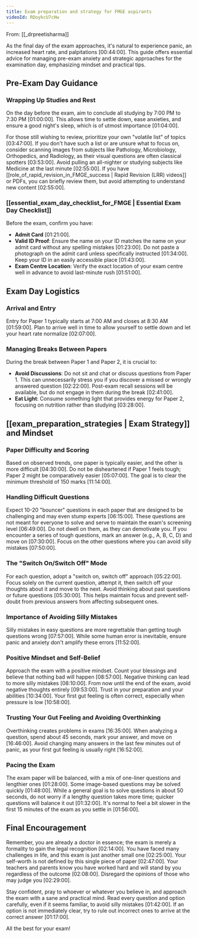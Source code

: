 ```yaml
---
title: Exam preparation and strategy for FMGE aspirants
videoId: ROoykcU7cHw
---
```


From: [[_drpreetisharma]] <br/> 

As the final day of the exam approaches, it's natural to experience panic, an increased heart rate, and palpitations <a class="yt-timestamp" data-t="00:44:00">[00:44:00]</a>. This guide offers essential advice for managing pre-exam anxiety and strategic approaches for the examination day, emphasizing mindset and practical tips.

## Pre-Exam Day Guidance

### Wrapping Up Studies and Rest
On the day before the exam, aim to conclude all studying by 7:00 PM to 7:30 PM <a class="yt-timestamp" data-t="01:00:00">[01:00:00]</a>. This allows time to settle down, ease anxieties, and ensure a good night's sleep, which is of utmost importance <a class="yt-timestamp" data-t="01:04:00">[01:04:00]</a>.

For those still wishing to review, prioritize your own "volatile list" of topics <a class="yt-timestamp" data-t="03:47:00">[03:47:00]</a>. If you don't have such a list or are unsure what to focus on, consider scanning images from subjects like Pathology, Microbiology, Orthopedics, and Radiology, as their visual questions are often classical spotters <a class="yt-timestamp" data-t="03:53:00">[03:53:00]</a>. Avoid pulling an all-nighter or studying subjects like Medicine at the last minute <a class="yt-timestamp" data-t="02:55:00">[02:55:00]</a>. If you have [[role_of_rapid_revision_in_FMGE_success | Rapid Revision (LRR) videos]] or PDFs, you can briefly review them, but avoid attempting to understand new content <a class="yt-timestamp" data-t="02:55:00">[02:55:00]</a>.

### [[essential_exam_day_checklist_for_FMGE | Essential Exam Day Checklist]]
Before the exam, confirm you have:
*   **Admit Card** <a class="yt-timestamp" data-t="01:21:00">[01:21:00]</a>.
*   **Valid ID Proof**: Ensure the name on your ID matches the name on your admit card without any spelling mistakes <a class="yt-timestamp" data-t="01:23:00">[01:23:00]</a>. Do not paste a photograph on the admit card unless specifically instructed <a class="yt-timestamp" data-t="01:34:00">[01:34:00]</a>. Keep your ID in an easily accessible place <a class="yt-timestamp" data-t="01:43:00">[01:43:00]</a>.
*   **Exam Centre Location**: Verify the exact location of your exam centre well in advance to avoid last-minute rush <a class="yt-timestamp" data-t="01:51:00">[01:51:00]</a>.

## Exam Day Logistics

### Arrival and Entry
Entry for Paper 1 typically starts at 7:00 AM and closes at 8:30 AM <a class="yt-timestamp" data-t="01:59:00">[01:59:00]</a>. Plan to arrive well in time to allow yourself to settle down and let your heart rate normalize <a class="yt-timestamp" data-t="02:07:00">[02:07:00]</a>.

### Managing Breaks Between Papers
During the break between Paper 1 and Paper 2, it is crucial to:
*   **Avoid Discussions**: Do not sit and chat or discuss questions from Paper 1. This can unnecessarily stress you if you discover a missed or wrongly answered question <a class="yt-timestamp" data-t="02:22:00">[02:22:00]</a>. Post-exam recall sessions will be available, but do not engage in them during the break <a class="yt-timestamp" data-t="02:41:00">[02:41:00]</a>.
*   **Eat Light**: Consume something light that provides energy for Paper 2, focusing on nutrition rather than studying <a class="yt-timestamp" data-t="03:28:00">[03:28:00]</a>.

## [[exam_preparation_strategies | Exam Strategy]] and Mindset

### Paper Difficulty and Scoring
Based on observed trends, one paper is typically easier, and the other is more difficult <a class="yt-timestamp" data-t="04:30:00">[04:30:00]</a>. Do not be disheartened if Paper 1 feels tough; Paper 2 might be comparatively easier <a class="yt-timestamp" data-t="05:07:00">[05:07:00]</a>. The goal is to clear the minimum threshold of 150 marks <a class="yt-timestamp" data-t="11:14:00">[11:14:00]</a>.

### Handling Difficult Questions
Expect 10-20 "bouncer" questions in each paper that are designed to be challenging and may even stump experts <a class="yt-timestamp" data-t="06:15:00">[06:15:00]</a>. These questions are not meant for everyone to solve and serve to maintain the exam's screening level <a class="yt-timestamp" data-t="06:49:00">[06:49:00]</a>. Do not dwell on them, as they can demotivate you. If you encounter a series of tough questions, mark an answer (e.g., A, B, C, D) and move on <a class="yt-timestamp" data-t="07:30:00">[07:30:00]</a>. Focus on the other questions where you can avoid silly mistakes <a class="yt-timestamp" data-t="07:50:00">[07:50:00]</a>.

### The "Switch On/Switch Off" Mode
For each question, adopt a "switch on, switch off" approach <a class="yt-timestamp" data-t="05:22:00">[05:22:00]</a>. Focus solely on the current question, attempt it, then switch off your thoughts about it and move to the next. Avoid thinking about past questions or future questions <a class="yt-timestamp" data-t="05:30:00">[05:30:00]</a>. This helps maintain focus and prevent self-doubt from previous answers from affecting subsequent ones.

### Importance of Avoiding Silly Mistakes
Silly mistakes in easy questions are more regrettable than getting tough questions wrong <a class="yt-timestamp" data-t="07:57:00">[07:57:00]</a>. While some human error is inevitable, ensure panic and anxiety don't amplify these errors <a class="yt-timestamp" data-t="11:52:00">[11:52:00]</a>.

### Positive Mindset and Self-Belief
Approach the exam with a positive mindset. Count your blessings and believe that nothing bad will happen <a class="yt-timestamp" data-t="08:57:00">[08:57:00]</a>. Negative thinking can lead to more silly mistakes <a class="yt-timestamp" data-t="08:10:00">[08:10:00]</a>. From now until the end of the exam, avoid negative thoughts entirely <a class="yt-timestamp" data-t="09:53:00">[09:53:00]</a>. Trust in your preparation and your abilities <a class="yt-timestamp" data-t="10:34:00">[10:34:00]</a>. Your first gut feeling is often correct, especially when pressure is low <a class="yt-timestamp" data-t="10:58:00">[10:58:00]</a>.

### Trusting Your Gut Feeling and Avoiding Overthinking
Overthinking creates problems in exams <a class="yt-timestamp" data-t="16:35:00">[16:35:00]</a>. When analyzing a question, spend about 45 seconds, mark your answer, and move on <a class="yt-timestamp" data-t="16:46:00">[16:46:00]</a>. Avoid changing many answers in the last few minutes out of panic, as your first gut feeling is usually right <a class="yt-timestamp" data-t="16:52:00">[16:52:00]</a>.

### Pacing the Exam
The exam paper will be balanced, with a mix of one-liner questions and lengthier ones <a class="yt-timestamp" data-t="01:28:00">[01:28:00]</a>. Some image-based questions may be solved quickly <a class="yt-timestamp" data-t="01:48:00">[01:48:00]</a>. While a general goal is to solve questions in about 50 seconds, do not worry if a lengthy question takes more time; quicker questions will balance it out <a class="yt-timestamp" data-t="01:32:00">[01:32:00]</a>. It's normal to feel a bit slower in the first 15 minutes of the exam as you settle in <a class="yt-timestamp" data-t="01:56:00">[01:56:00]</a>.

## Final Encouragement

Remember, you are already a doctor in essence; the exam is merely a formality to gain the legal recognition <a class="yt-timestamp" data-t="02:14:00">[02:14:00]</a>. You have faced many challenges in life, and this exam is just another small one <a class="yt-timestamp" data-t="02:25:00">[02:25:00]</a>. Your self-worth is not defined by this single piece of paper <a class="yt-timestamp" data-t="02:47:00">[02:47:00]</a>. Your teachers and parents know you have worked hard and will stand by you regardless of the outcome <a class="yt-timestamp" data-t="02:08:00">[02:08:00]</a>. Disregard the opinions of those who may judge you <a class="yt-timestamp" data-t="02:29:00">[02:29:00]</a>.

Stay confident, pray to whoever or whatever you believe in, and approach the exam with a sane and practical mind. Read every question and option carefully, even if it seems familiar, to avoid silly mistakes <a class="yt-timestamp" data-t="01:42:00">[01:42:00]</a>. If an option is not immediately clear, try to rule out incorrect ones to arrive at the correct answer <a class="yt-timestamp" data-t="01:17:00">[01:17:00]</a>.

All the best for your exam!